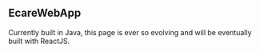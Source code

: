 ## EcareWebApp

Currently built in Java, this page is ever so evolving and will be eventually built with ReactJS.
